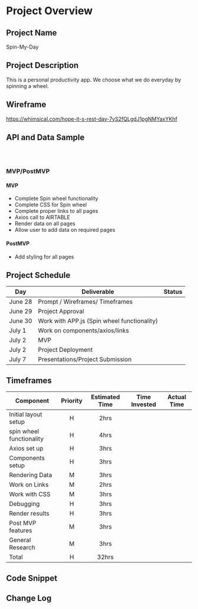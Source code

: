 # Project Overview

## Project Name
Spin-My-Day

## Project Description
This is a personal productivity app. We choose what we do everyday by spinning a wheel.

## Wireframe 
https://whimsical.com/hope-it-s-rest-day-7yS2fQLgdJ1pgNMYaxYKhf




## API and Data Sample

```JSON

  
```
  
### MVP/PostMVP
#### MVP
- Complete Spin wheel functionality
- Complete CSS for Spin wheel
- Complete proper links to all pages
- Axios call to AIRTABLE
- Render data on all pages
- Allow user to add data on required pages 

#### PostMVP
- Add styling for all pages

## Project Schedule
|  Day  | Deliverable | Status |
|-------|-------------| -------|
|June 28| Prompt / Wireframes/ Timeframes | 
|June 29| Project Approval | 
|June 30| Work with APP.js (Spin wheel functionality)
|July 1 | Work on components/axios/links
|July 2 | MVP  |                 
|July 2 | Project Deployment |  
|July 7 | Presentations/Project Submission | 


## Timeframes
| Component | Priority | Estimated Time | Time Invested | Actual Time |
| --------- | :------: | :------------: | :-----------: | :---------: |
| Initial layout setup | H | 2hrs| 
| spin wheel functionality | H| 4hrs| 
| Axios set up | H | 3hrs|  
| Components setup | H | 3hrs|
| Rendering Data | M| 3hrs| 
| Work on Links | M | 2hrs|
| Work with CSS | M | 3hrs|
| Debugging | H | 3hrs| 
| Render results | H | 3hrs| 
| Post MVP features | M | 3hrs|
| General Research | M | 3hrs| 
| Total | H | 32hrs| 

## Code Snippet

## Change Log

